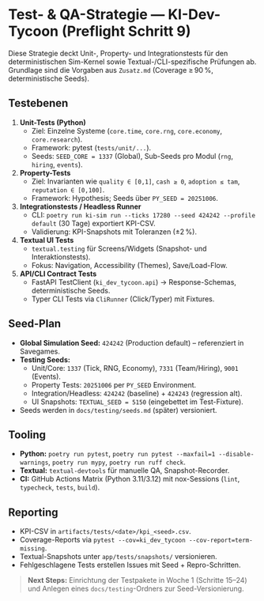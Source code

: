 # Test- & QA-Strategie — KI-Dev-Tycoon (Preflight Schritt 9)

Diese Strategie deckt Unit-, Property- und Integrationstests für den deterministischen Sim-Kernel sowie Textual-/CLI-spezifische Prüfungen ab. Grundlage sind die Vorgaben aus `Zusatz.md` (Coverage ≥ 90 %, deterministische Seeds).

## Testebenen
1. **Unit-Tests (Python)**
   - Ziel: Einzelne Systeme (`core.time`, `core.rng`, `core.economy`, `core.research`).
   - Framework: pytest (`tests/unit/...`).
   - Seeds: `SEED_CORE = 1337` (Global), Sub-Seeds pro Modul (`rng`, `hiring`, `events`).
2. **Property-Tests**
   - Ziel: Invarianten wie `quality ∈ [0,1]`, `cash ≥ 0`, `adoption ≤ tam`, `reputation ∈ [0,100]`.
   - Framework: Hypothesis; Seeds über `PY_SEED = 20251006`.
3. **Integrationstests / Headless Runner**
   - CLI: `poetry run ki-sim run --ticks 17280 --seed 424242 --profile default` (30 Tage) exportiert KPI-CSV.
   - Validierung: KPI-Snapshots mit Toleranzen (±2 %).
4. **Textual UI Tests**
   - `textual.testing` für Screens/Widgets (Snapshot- und Interaktionstests).
   - Fokus: Navigation, Accessibility (Themes), Save/Load-Flow.
5. **API/CLI Contract Tests**
   - FastAPI TestClient (`ki_dev_tycoon.api`) → Response-Schemas, deterministische Seeds.
   - Typer CLI Tests via `CliRunner` (Click/Typer) mit Fixtures.

## Seed-Plan
- **Global Simulation Seed:** `424242` (Production default) – referenziert in Savegames.
- **Testing Seeds:**
  - Unit/Core: `1337` (Tick, RNG, Economy), `7331` (Team/Hiring), `9001` (Events).
  - Property Tests: `20251006` per `PY_SEED` Environment.
  - Integration/Headless: `424242` (baseline) + `424243` (regression alt).
  - UI Snapshots: `TEXTUAL_SEED = 5150` (eingebettet im Test-Fixture).
- Seeds werden in `docs/testing/seeds.md` (später) versioniert.

## Tooling
- **Python:** `poetry run pytest`, `poetry run pytest --maxfail=1 --disable-warnings`, `poetry run mypy`, `poetry run ruff check`.
- **Textual:** `textual-devtools` für manuelle QA, Snapshot-Recorder.
- **CI:** GitHub Actions Matrix (Python 3.11/3.12) mit nox-Sessions (`lint`, `typecheck`, `tests`, `build`).

## Reporting
- KPI-CSV in `artifacts/tests/<date>/kpi_<seed>.csv`.
- Coverage-Reports via `pytest --cov=ki_dev_tycoon --cov-report=term-missing`.
- Textual-Snapshots unter `app/tests/snapshots/` versionieren.
- Fehlgeschlagene Tests erstellen Issues mit Seed + Repro-Schritten.

> **Next Steps:** Einrichtung der Testpakete in Woche 1 (Schritte 15–24) und Anlegen eines `docs/testing`-Ordners zur Seed-Versionierung.
